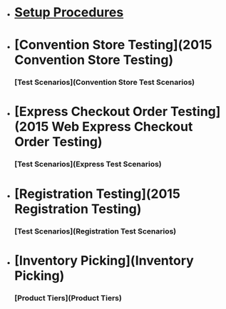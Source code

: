 * # [Setup Procedures](Setup-Procedure)

* # [Convention Store Testing](2015 Convention Store Testing)

  ### [Test Scenarios](Convention Store Test Scenarios)

* # [Express Checkout Order Testing](2015 Web Express Checkout Order Testing)

  ### [Test Scenarios](Express Test Scenarios)

* # [Registration Testing](2015 Registration Testing)

  ### [Test Scenarios](Registration Test Scenarios) 

* # [Inventory Picking](Inventory Picking)

  ### [Product Tiers](Product Tiers)